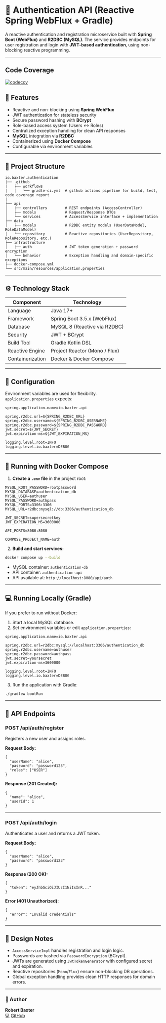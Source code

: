 # 🧩 Authentication API (Reactive Spring WebFlux + Gradle)

A reactive authentication and registration microservice built with **Spring Boot (WebFlux)** and **R2DBC (MySQL)**.
The service provides endpoints for user registration and login with **JWT-based authentication**, using non-blocking reactive programming.

---

## Code Coverage
[![codecov](https://codecov.io/github/baxterrp/io.baxter.authentication/branch/main/graph/badge.svg?token=7W4PYZOXFH)](https://codecov.io/github/baxterrp/io.baxter.authentication)

## 🚀 Features

- Reactive and non-blocking using **Spring WebFlux**
- JWT authentication for stateless security
- Secure password hashing with **BCrypt**
- Role-based access system (Users ↔ Roles)
- Centralized exception handling for clean API responses
- **MySQL** integration via **R2DBC**
- Containerized using **Docker Compose**
- Configurable via environment variables

---

## 🧱 Project Structure

```
io.baxter.authentication
├── .github
|   ├── workflows
|   |   └── gradle-ci.yml  # github actions pipeline for build, test, code coverage report
|    
├── api
│   ├── controllers        # REST endpoints (AccessController)
│   ├── models             # Request/Response DTOs
│   └── services           # AccessService interface + implementation
├── data
│   ├── models             # R2DBC entity models (UserDataModel, RoleDataModel)
│   └── repository         # Reactive repositories (UserRepository, RoleRepository, etc.)
├── infrastructure
│   ├── auth               # JWT token generation + password encryption
│   └── behavior           # Exception handling and domain-specific exceptions
├── docker-compose.yml
└── src/main/resources/application.properties
```

---

## ⚙️ Technology Stack

| Component | Technology |
|-----------|------------|
| Language | Java 17+ |
| Framework | Spring Boot 3.5.x (WebFlux) |
| Database | MySQL 8 (Reactive via R2DBC) |
| Security | JWT + BCrypt |
| Build Tool | Gradle Kotlin DSL |
| Reactive Engine | Project Reactor (Mono / Flux) |
| Containerization | Docker & Docker Compose |

---

## 🧠 Configuration

Environment variables are used for flexibility.  
`application.properties` expects:

```
spring.application.name=io.baxter.api

spring.r2dbc.url=${SPRING_R2DBC_URL}
spring.r2dbc.username=${SPRING_R2DBC_USERNAME}
spring.r2dbc.password=${SPRING_R2DBC_PASSWORD}
jwt.secret=${JWT_SECRET}
jwt.expiration-ms=${JWT_EXPIRATION_MS}

logging.level.root=INFO
logging.level.io.baxter=DEBUG
```

---

## 🐳 Running with Docker Compose

1. **Create a `.env` file** in the project root:

```
MYSQL_ROOT_PASSWORD=rootpassword
MYSQL_DATABASE=authentication_db
MYSQL_USER=authuser
MYSQL_PASSWORD=authpass
MYSQL_PORTS=3306:3306
MYSQL_URL=r2dbc:mysql://db:3306/authentication_db

JWT_SECRET=supersecretkey
JWT_EXPIRATION_MS=3600000

API_PORTS=8080:8080

COMPOSE_PROJECT_NAME=auth
```

2. **Build and start services:**

```bash
docker compose up --build
```

- MySQL container: `authentication-db`
- API container: `authentication-api`
- API available at: `http://localhost:8080/api/auth`

---

## 💻 Running Locally (Gradle)

If you prefer to run without Docker:

1. Start a local MySQL database.
2. Set environment variables or edit `application.properties`:

```
spring.application.name=io.baxter.api

spring.r2dbc.url=r2dbc:mysql://localhost:3306/authentication_db
spring.r2dbc.username=authuser
spring.r2dbc.password=authpass
jwt.secret=yoursecret
jwt.expiration-ms=3600000

logging.level.root=INFO
logging.level.io.baxter=DEBUG
```

3. Run the application with Gradle:

```bash
./gradlew bootRun
```

---

## 🔐 API Endpoints

### POST /api/auth/register

Registers a new user and assigns roles.

**Request Body:**

```
{
  "userName": "alice",
  "password": "password123",
  "roles": ["USER"]
}
```

**Response (201 Created):**

```
{
  "name": "alice",
  "userId": 1
}
```

---

### POST /api/auth/login

Authenticates a user and returns a JWT token.

**Request Body:**

```
{
  "userName": "alice",
  "password": "password123"
}
```

**Response (200 OK):**

```
{
  "token": "eyJhbGciOiJIUzI1NiIsInR..."
}
```

**Error (401 Unauthorized):**

```
{
  "error": "Invalid credentials"
}
```

---

## 🧩 Design Notes

- `AccessServiceImpl` handles registration and login logic.
- Passwords are hashed via `PasswordEncryption` (BCrypt).
- JWTs are generated using `JwtTokenGenerator` with configured secret and expiration.
- Reactive repositories (`Mono`/`Flux`) ensure non-blocking DB operations.
- Global exception handling provides clean HTTP responses for domain errors.

---

### 👤 Author

**Robert Baxter**  
💻 [GitHub](https://github.com/baxterrp)

